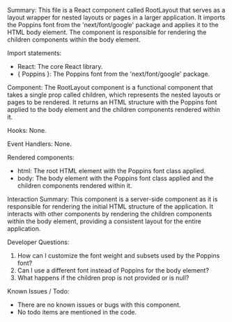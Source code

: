 Summary:
This file is a React component called RootLayout that serves as a layout wrapper for nested layouts or pages in a larger application. It imports the Poppins font from the 'next/font/google' package and applies it to the HTML body element. The component is responsible for rendering the children components within the body element.

Import statements:
- React: The core React library.
- { Poppins }: The Poppins font from the 'next/font/google' package.

Component:
The RootLayout component is a functional component that takes a single prop called children, which represents the nested layouts or pages to be rendered. It returns an HTML structure with the Poppins font applied to the body element and the children components rendered within it.

Hooks:
None.

Event Handlers:
None.

Rendered components:
- html: The root HTML element with the Poppins font class applied.
- body: The body element with the Poppins font class applied and the children components rendered within it.

Interaction Summary:
This component is a server-side component as it is responsible for rendering the initial HTML structure of the application. It interacts with other components by rendering the children components within the body element, providing a consistent layout for the entire application.

Developer Questions:
1. How can I customize the font weight and subsets used by the Poppins font?
2. Can I use a different font instead of Poppins for the body element?
3. What happens if the children prop is not provided or is null?

Known Issues / Todo:
- There are no known issues or bugs with this component.
- No todo items are mentioned in the code.